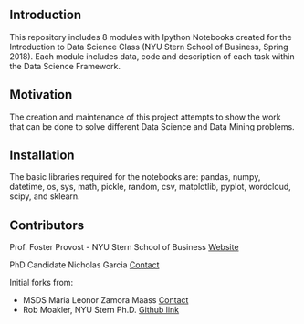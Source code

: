 ## Introduction

This repository includes 8 modules with Ipython Notebooks created for the Introduction to Data Science Class (NYU Stern School of Business, Spring 2018). Each module includes data, code and description of each task within the Data Science Framework.


## Motivation

The creation and maintenance of this project attempts to show the work that can be done to solve different Data Science and Data Mining problems. 


## Installation

The basic libraries required for the notebooks are: pandas, numpy, datetime, os, sys, math, pickle, random, csv, matplotlib, pyplot, wordcloud, scipy, and sklearn.


## Contributors

Prof. Foster Provost - NYU Stern School of Business [Website](http://people.stern.nyu.edu/fprovost/)

PhD Candidate Nicholas Garcia [Contact](https://www.linkedin.com/in/nickmacgregorgarcia/)


Initial forks from:
* MSDS Maria Leonor Zamora Maass [Contact](https://www.linkedin.com/in/marialzamora/)
* Rob Moakler, NYU Stern Ph.D. [Github link](https://github.com/rmoakler/learning-data-science/tree/master/Fall%202015)
